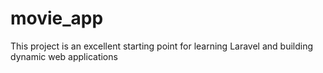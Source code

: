 # movie_app
This project is an excellent starting point for learning Laravel and building dynamic web applications
